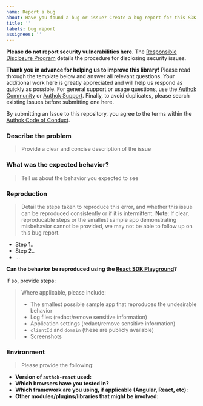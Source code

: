 ```yaml
---
name: Report a bug
about: Have you found a bug or issue? Create a bug report for this SDK
title: ''
labels: bug report
assignees: ''
---
```


**Please do not report security vulnerabilities here**. The [Responsible Disclosure Program](https://authok.cn/whitehat) details the procedure for disclosing security issues.

**Thank you in advance for helping us to improve this library!** Please read through the template below and answer all relevant questions. Your additional work here is greatly appreciated and will help us respond as quickly as possible. For general support or usage questions, use the [Authok Community](https://community.authok.cn/) or [Authok Support](https://support.authok.cn/). Finally, to avoid duplicates, please search existing Issues before submitting one here.

By submitting an Issue to this repository, you agree to the terms within the [Authok Code of Conduct](https://github.com/authok/open-source-template/blob/master/CODE-OF-CONDUCT.md).

### Describe the problem

> Provide a clear and concise description of the issue

### What was the expected behavior?

> Tell us about the behavior you expected to see

### Reproduction

> Detail the steps taken to reproduce this error, and whether this issue can be reproduced consistently or if it is intermittent.
> **Note**: If clear, reproducable steps or the smallest sample app demonstrating misbehavior cannot be provided, we may not be able to follow up on this bug report.

- Step 1..
- Step 2..
- ...

**Can the behavior be reproduced using the [React SDK Playground](https://github.com/authok/authok-react/blob/master/CONTRIBUTING.md#local-development)?**

If so, provide steps:

> Where applicable, please include:
>
> - The smallest possible sample app that reproduces the undesirable behavior
> - Log files (redact/remove sensitive information)
> - Application settings (redact/remove sensitive information)
> - `clientId` and `domain` (these are publicly available)
> - Screenshots

### Environment

> Please provide the following:

- **Version of `authok-react` used:**
- **Which browsers have you tested in?**
- **Which framework are you using, if applicable (Angular, React, etc):**
- **Other modules/plugins/libraries that might be involved:**
